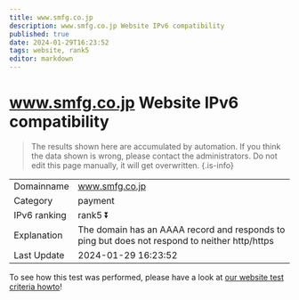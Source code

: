 ```yaml
---
title: www.smfg.co.jp
description: www.smfg.co.jp Website IPv6 compatibility
published: true
date: 2024-01-29T16:23:52
tags: website, rank5
editor: markdown
---
```


# www.smfg.co.jp Website IPv6 compatibility

> The results shown here are accumulated by automation. If you think the data shown is wrong, please contact the administrators. 
> Do not edit this page manually, it will get overwritten.
{.is-info}


|   |   |
| - | - |
| Domainname | www.smfg.co.jp
| Category | payment |
| IPv6 ranking | rank5 :arrow_double_down: |
| Explanation | The domain has an AAAA record and responds to ping but does not respond to neither http/https |
| Last Update | 2024-01-29 16:23:52 |

To see how this test was performed, please have a look at [our website test criteria howto](/howto/testcriteria/website)!

